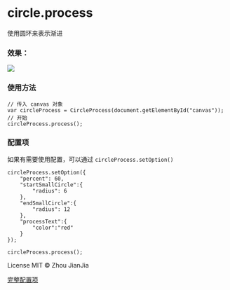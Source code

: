 # circle.process
使用圆环来表示渐进

### 效果：

![](https://raw.githubusercontent.com/xiansin/circle.process/master/res/GIF.gif)

### 使用方法

	// 传入 canvas 对象
	var circleProcess = CircleProcess(document.getElementById("canvas"));
	// 开始
	circleProcess.process();

### 配置项
如果有需要使用配置，可以通过 `circleProcess.setOption()`
	
	circleProcess.setOption({
        "percent": 60,
        "startSmallCircle":{
            "radius": 6
        },
        "endSmallCircle":{
            "radius": 12
        },
        "processText":{
            "color":"red"
        }
    });

	circleProcess.process();
License
MIT © Zhou JianJia

[完整配置项](https://raw.githubusercontent.com/xiansin/circle.process/master/res/config.json "完整配置项")

